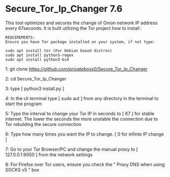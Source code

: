 # Secure_Tor_Ip_Changer 7.6

This tool optimizes and secures the change of Onion network IP address every 67seconds. It is built utilizing the Tor project
how to install :

    REQUIREMENTS:
    Ensure you have Tor package installed on your system, if not type:
    
    sudo apt install tor (For Debian based distros)
    sudo apt install python3-regex
    sudo apt install python3-bs4
    
1: git clone https://github.com/privateboss0/Secure_Tor_Ip_Changer

2: cd Secure_Tor_Ip_Changer

3: type [ python3 install.py ]

4: In the cli terminal type [ sudo aut ] from any directory in the terminal to start the program

5: Type the interval to change your Tor IP in seconds to [ 67 ] for stable internet. The lower the seconds the more unstable the connection due to Tor rebulding the secure connection

6: Type how many times you want the IP to change. [ 0 for infinte IP change ]

7: Go to your Tor Browser/PC and change the manual proxy to [ 127.0.0.1:9050 ] from the network settings

8: For Firefox over Tor users, ensure you check the " Proxy DNS when using SOCKS v5 " box
